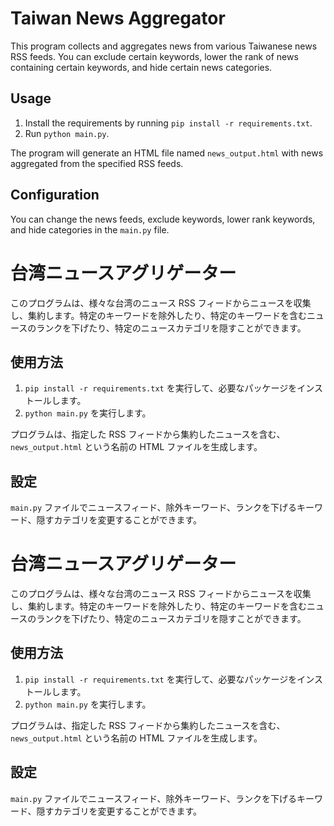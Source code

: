 # Taiwan News Aggregator

This program collects and aggregates news from various Taiwanese news RSS feeds. You can exclude certain keywords, lower the rank of news containing certain keywords, and hide certain news categories.

## Usage

1. Install the requirements by running `pip install -r requirements.txt`.
2. Run `python main.py`.

The program will generate an HTML file named `news_output.html` with news aggregated from the specified RSS feeds.

## Configuration

You can change the news feeds, exclude keywords, lower rank keywords, and hide categories in the `main.py` file.

# 台湾ニュースアグリゲーター

このプログラムは、様々な台湾のニュース RSS フィードからニュースを収集し、集約します。特定のキーワードを除外したり、特定のキーワードを含むニュースのランクを下げたり、特定のニュースカテゴリを隠すことができます。

## 使用方法

1. `pip install -r requirements.txt` を実行して、必要なパッケージをインストールします。
2. `python main.py` を実行します。

プログラムは、指定した RSS フィードから集約したニュースを含む、`news_output.html` という名前の HTML ファイルを生成します。

## 設定

`main.py` ファイルでニュースフィード、除外キーワード、ランクを下げるキーワード、隠すカテゴリを変更することができます。

# 台湾ニュースアグリゲーター

このプログラムは、様々な台湾のニュース RSS フィードからニュースを収集し、集約します。特定のキーワードを除外したり、特定のキーワードを含むニュースのランクを下げたり、特定のニュースカテゴリを隠すことができます。

## 使用方法

1. `pip install -r requirements.txt` を実行して、必要なパッケージをインストールします。
2. `python main.py` を実行します。

プログラムは、指定した RSS フィードから集約したニュースを含む、`news_output.html` という名前の HTML ファイルを生成します。

## 設定

`main.py` ファイルでニュースフィード、除外キーワード、ランクを下げるキーワード、隠すカテゴリを変更することができます。
